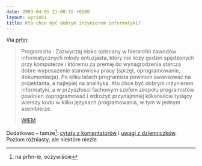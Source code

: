```yaml
---
date: 2003-04-05 21:00:15 +0200
layout: wycinki
title: Kto chce być dobrym inżynierem informatyki?
---
```


Via <acronym title='pl.rec.humor.najlepsze'>prhn</acronym>:

> Programista
> : Zazwyczaj nisko opłacany w hierarchii zawodów informatycznych młody entuzjasta, który nie liczy godzin spędzonych przy komputerze i któremu za premię do wynagrodzenia starcza dobre wyposażenie stanowiska pracy (sprzęt, oprogramowanie, dokumentacja). Po kilku latach programista powinien awansować na projektanta, a najlepiej na analityka. Kto chce być dobrym inżynierem informatyki, a w przyszłości fachowym szefem zespołu programistów powinien zaprogramować i wdrożyć przynajmniej kilkanaście tysięcy wierszy kodu w kilku językach programowania, w tym w jednym asemblerze.
>
> [WIEM](http://wiem.onet.pl/ 'Wielka Internetowa Encyklopedia Multimedialna')

Dodatkowo – tamże[^1]: [cytaty z komentatorów](http://niusy.onet.pl/niusy.html?t=artykul&group=pl.rec.humor.najlepsze&aid=23652707 'z pl.pregierz') i [uwagi z dzienniczków](http://niusy.onet.pl/niusy.html?t=artykul&group=pl.rec.humor.najlepsze&aid=23673000 'z pl.listserv.chomor-l'). Poziom różniasty, ale niektóre niezłe.

[^1]: na prhn-ie, oczywiście
